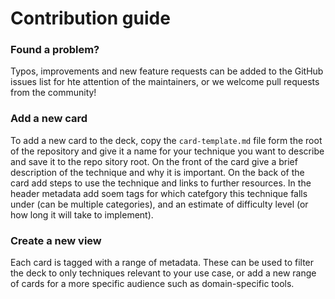 # Contribution guide

### Found a problem?

Typos, improvements and new feature requests can be added to the GitHub issues list for hte attention of the maintainers, or we welcome pull requests from the community!

### Add a new card

To add a new card to the deck, copy the `card-template.md` file form the root of the repository and give it a name for your technique you want to describe and save it to the repo sitory root. 
On the front of the card give a brief description of the technique and why it is important.
On the back of the card add steps to use the technique and links to further resources.
In the header metadata add soem tags for which catefgory this technique falls under (can be multiple categories), and an estimate of difficulty level (or how long it will take to implement).

### Create a new view

Each card is tagged with a range of metadata. These can be used to filter the deck to only techniques relevant to your use case, or add a new range of cards for a more specific audience such as domain-specific tools.
